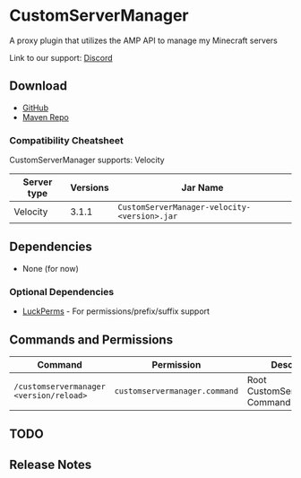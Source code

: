 # CustomServerManager

A proxy plugin that utilizes the AMP API to manage my Minecraft servers

Link to our support: [Discord](https://discord.neuralnexus.dev)

## Download

- [GitHub](https://github.com/p0t4t0sandwich/CustomServerManager/releases)
- [Maven Repo](https://maven.neuralnexus.dev/#/releases/dev/neuralnexus/CustomServerManager)

[//]: # (- [Spigot]&#40;https://www.spigotmc.org/resources/customservermanager.xxxxxx/&#41;)

[//]: # (- [Hangar]&#40;https://hangar.papermc.io/p0t4t0sandwich/CustomServerManager&#41;)

[//]: # (- [Modrinth]&#40;https://modrinth.com/plugin/customservermanager&#41;)

[//]: # (- [CurseForge]&#40;https://www.curseforge.com/minecraft/mc-mods/customservermanager&#41;)

[//]: # (- [Sponge]&#40;https://ore.spongepowered.org/p0t4t0sandwich/CustomServerManager&#41;)

### Compatibility Cheatsheet

CustomServerManager supports: Velocity

| Server type | Versions | Jar Name                                     |
|-------------|----------|----------------------------------------------|
| Velocity    | 3.1.1    | `CustomServerManager-velocity-<version>.jar` |

## Dependencies

[//]: # (- [FabricAPI]&#40;https://modrinth.com/mod/fabric-api&#41; - Required on Fabric)

- None (for now)

### Optional Dependencies

- [LuckPerms](https://luckperms.net/) - For permissions/prefix/suffix support

## Commands and Permissions

| Command                                 | Permission                    | Description                      |
|-----------------------------------------|-------------------------------|----------------------------------|
| `/customservermanager <version/reload>` | `customservermanager.command` | Root CustomServerManager Command |

## TODO

## Release Notes
